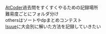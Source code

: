 [AtCoder](https://atcoder.jp/)過去問をすくすくやるための記録場所
<br>難易度ごとにフォルダ分け
<br>othersはソートやdpまとめコンテスト
<br>[Isuue](https://github.com/wasshoy/atcoder/issues)に大会別に解いた方法を記録していきたい
